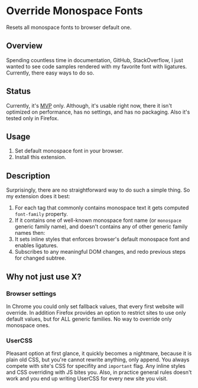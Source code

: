 # Override Monospace Fonts

Resets all monospace fonts to browser default one.

## Overview

Spending countless time in documentation, GitHub, StackOverflow, I just wanted to see code samples rendered with my favorite font with ligatures. Currently, there easy ways to do so.

## Status

Currently, it's [MVP](https://en.wikipedia.org/wiki/Minimum_viable_product) only. Although, it's usable right now, there it isn't optimized on performance, has no settings, and has no packaging. Also it's tested only in Firefox.

## Usage

1. Set default monospace font in your browser.
2. Install this extension.

## Description

Surprisingly, there are no straightforward way to do such a simple thing. So my extension does it best:

1. For each tag that commonly contains monospace text it gets computed `font-family` property.
2. If it contains one of well-known monospace font name (or `monospace` generic family name), and doesn't contains any of other generic family names then:
3. It sets inline styles that enforces browser's default monospace font and enables ligatures.
4. Subscribes to any meaningful DOM changes, and redo previous steps for changed subtree.

## Why not just use X?

### Browser settings

In Chrome you could only set fallback values, that every first website will override. In addition Firefox provides an option to restrict sites to use only default values, but for ALL generic families. No way to override only monospace ones.

### UserCSS

Pleasant option at first glance, it quickly becomes a nightmare, because it is plain old CSS, but you're cannot rewrite anything, only append. You always compete with site's CSS for specifity and `important` flag. Any inline styles and CSS overriding with JS bites you. Also, in practice general rules doesn't work and you end up writing UserCSS for every new site you visit.